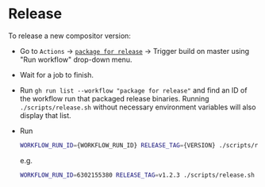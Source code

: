 # Release

To release a new compositor version:

- Go to `Actions` -> [`package for release`](https://github.com/software-mansion/live-compositor/actions/workflows/package_for_release.yml) -> Trigger build on master using "Run workflow" drop-down menu.
- Wait for a job to finish.
- Run `gh run list --workflow "package for release"` and find an ID of the workflow run that packaged release binaries. Running `./scripts/release.sh` without necessary environment variables will also display that list.
- Run

  ```bash
  WORKFLOW_RUN_ID={WORKFLOW_RUN_ID} RELEASE_TAG={VERSION} ./scripts/release.sh
  ```

  e.g.

  ```bash
  WORKFLOW_RUN_ID=6302155380 RELEASE_TAG=v1.2.3 ./scripts/release.sh `
  ```
